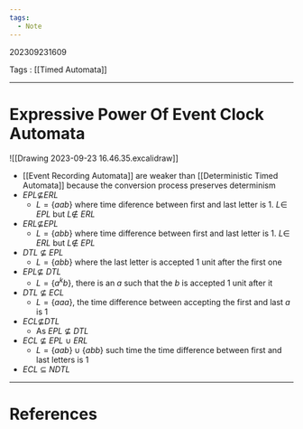 ```yaml
---
tags:
  - Note
---
```

202309231609

Tags : [[Timed Automata]]

---
# Expressive Power Of Event Clock Automata
![[Drawing 2023-09-23 16.46.35.excalidraw]]
- [[Event Recording Automata]] are weaker than [[Deterministic Timed Automata]] because the conversion process preserves determinism
- *EPL*$\not\subseteq$*ERL*
	- $L=\{aab\}$ where time diference between first and last letter is $1$. $L\in$ *EPL* but $L\notin$ *ERL*
-  *ERL*$\not\subseteq$*EPL*
	- $L=\{abb\}$ where time difference between first and last letter is $1$. $L\in$ *ERL* but $L\notin$ *EPL*
- *DTL* $\not\subseteq$ *EPL*
	- $L=\{abb\}$ where the last letter is accepted $1$ unit after the first one
- *EPL*$\not\subseteq$ *DTL*
	- $L=\{a^{k}b\}$, there is an $a$ such that the $b$ is accepted $1$ unit after it
- *DTL* $\not\subseteq$ *ECL*
	- $L = \{aaa\}$, the time difference between accepting the first and last $a$ is $1$
- *ECL*$\not\subseteq$*DTL*
	- As *EPL* $\not\subseteq$ *DTL*
- *ECL* $\not\subseteq$ *EPL* $\cup$ *ERL*
	- $L=\{aab\}\cup\{abb\}$ such time the time difference between first and last letters is $1$
- *ECL* $\subseteq$ *NDTL*

---
# References
